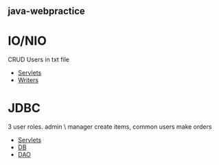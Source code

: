 ## java-webpractice

# IO/NIO
CRUD Users in txt file
* [Servlets](https://github.com/Vilka284/java-webpractice/tree/master/IO%20NIO/src/main/java/com/andrii/servlet)
* [Writers](https://github.com/Vilka284/java-webpractice/tree/master/IO%20NIO/src/main/java/com/andrii/writer)

# JDBC
3 user roles.
admin \ manager create items, common users make orders
* [Servlets](https://github.com/Vilka284/java-webpractice/tree/master/JDBC/src/main/java/com/andrii/servlet) 
* [DB](https://github.com/Vilka284/java-webpractice/tree/master/JDBC/src/main/resources/database)
* [DAO](https://github.com/Vilka284/java-webpractice/tree/master/JDBC/src/main/java/com/andrii/dao)
